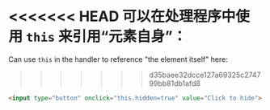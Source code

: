 <<<<<<< HEAD
可以在处理程序中使用 `this` 来引用“元素自身”：
=======
Can use `this` in the handler to reference "the element itself" here:
>>>>>>> d35baee32dcce127a69325c274799bb81db1afd8

```html run height=50
<input type="button" onclick="this.hidden=true" value="Click to hide">
```
